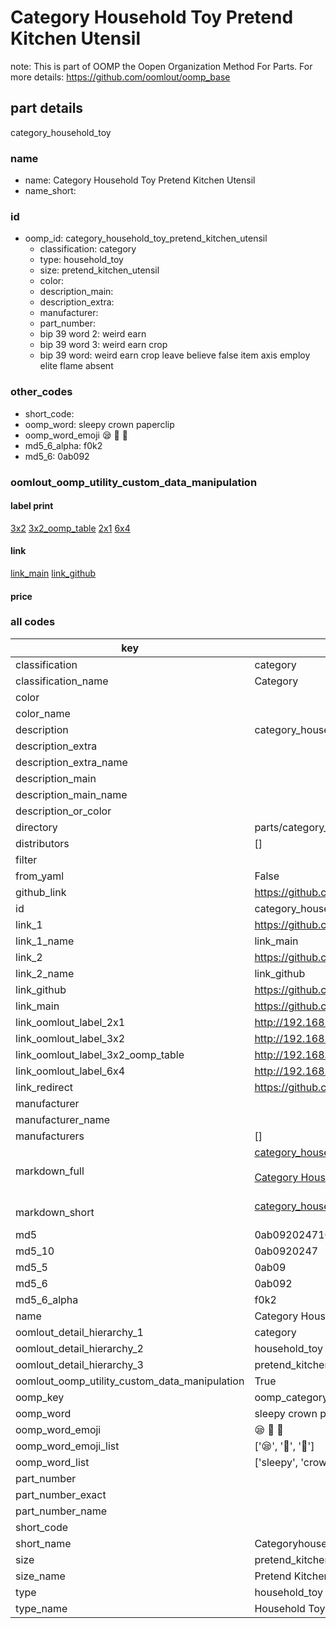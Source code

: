 # Category Household Toy Pretend Kitchen Utensil  

note: This is part of OOMP the Oopen Organization Method For Parts. For more details: https://github.com/oomlout/oomp_base

##  part details
  



category_household_toy



### name
* name: Category Household Toy Pretend Kitchen Utensil
* name_short: 
### id
* oomp_id: category_household_toy_pretend_kitchen_utensil
  * classification: category
  * type: household_toy
  * size: pretend_kitchen_utensil
  * color: 
  * description_main: 
  * description_extra: 
  * manufacturer: 
  * part_number: 
  * bip 39 word 2: weird earn
  * bip 39 word 3: weird earn crop
  * bip 39 word: weird earn crop leave believe false item axis employ elite flame absent

### other_codes
* short_code: 
* oomp_word: sleepy crown paperclip
* oomp_word_emoji :sleepy: :crown: :paperclip:
* md5_6_alpha: f0k2
* md5_6: 0ab092






### oomlout_oomp_utility_custom_data_manipulation
#### label print
[3x2](http://192.168.1.245:1112/?label=oomp%20f0k2)
[3x2_oomp_table](http://192.168.1.108:1112/?label=oomp%20f0k2)
[2x1](http://192.168.1.242:1112/?label=oomp%20f0k2)
[6x4](http://192.168.1.55:1112/?label=oomp%20f0k2)    

#### link

[link_main](https://github.com/oomlout/oomlout_oomp_version_1_messy/tree/main/parts/category_household_toy_pretend_kitchen_utensil) [link_github](https://github.com/oomlout/oomlout_oomp_version_1_messy/tree/main/parts/category_household_toy_pretend_kitchen_utensil)                             

#### price







### all codes 
| key | value |  
| --- | --- |  
| classification | category |  
| classification_name | Category |  
| color |  |  
| color_name |  |  
| description | category_household_toy |  
| description_extra |  |  
| description_extra_name |  |  
| description_main |  |  
| description_main_name |  |  
| description_or_color |   |  
| directory | parts/category_household_toy_pretend_kitchen_utensil |  
| distributors | [] |  
| filter |  |  
| from_yaml | False |  
| github_link | https://github.com/oomlout/oomlout_oomp_part_src/tree/main/parts/category_household_toy_pretend_kitchen_utensil |  
| id | category_household_toy_pretend_kitchen_utensil |  
| link_1 | https://github.com/oomlout/oomlout_oomp_version_1_messy/tree/main/parts/category_household_toy_pretend_kitchen_utensil |  
| link_1_name | link_main |  
| link_2 | https://github.com/oomlout/oomlout_oomp_version_1_messy/tree/main/parts/category_household_toy_pretend_kitchen_utensil |  
| link_2_name | link_github |  
| link_github | https://github.com/oomlout/oomlout_oomp_version_1_messy/tree/main/parts/category_household_toy_pretend_kitchen_utensil |  
| link_main | https://github.com/oomlout/oomlout_oomp_version_1_messy/tree/main/parts/category_household_toy_pretend_kitchen_utensil |  
| link_oomlout_label_2x1 | http://192.168.1.242:1112/?label=oomp%20f0k2 |  
| link_oomlout_label_3x2 | http://192.168.1.245:1112/?label=oomp%20f0k2 |  
| link_oomlout_label_3x2_oomp_table | http://192.168.1.108:1112/?label=oomp%20f0k2 |  
| link_oomlout_label_6x4 | http://192.168.1.55:1112/?label=oomp%20f0k2 |  
| link_redirect | https://github.com/oomlout/oomlout_oomp_version_1_messy/tree/main/parts/category_household_toy_pretend_kitchen_utensil |  
| manufacturer |  |  
| manufacturer_name |  |  
| manufacturers | [] |  
| markdown_full | [category_household_toy_pretend_kitchen_utensil](none)<br>[](none)<br>[Category Household Toy Pretend Kitchen Utensil](none)<br><br> |  
| markdown_short | [category_household_toy_pretend_kitchen_utensil](none)<br><br> |  
| md5 | 0ab092024710eed9490a57ee67d157c9 |  
| md5_10 | 0ab0920247 |  
| md5_5 | 0ab09 |  
| md5_6 | 0ab092 |  
| md5_6_alpha | f0k2 |  
| name | Category Household Toy Pretend Kitchen Utensil |  
| oomlout_detail_hierarchy_1 | category |  
| oomlout_detail_hierarchy_2 | household_toy |  
| oomlout_detail_hierarchy_3 | pretend_kitchen_utensil |  
| oomlout_oomp_utility_custom_data_manipulation | True |  
| oomp_key | oomp_category_household_toy_pretend_kitchen_utensil |  
| oomp_word | sleepy crown paperclip |  
| oomp_word_emoji | :sleepy: :crown: :paperclip: |  
| oomp_word_emoji_list | [':sleepy:', ':crown:', ':paperclip:'] |  
| oomp_word_list | ['sleepy', 'crown', 'paperclip'] |  
| part_number |  |  
| part_number_exact |  |  
| part_number_name |  |  
| short_code |  |  
| short_name | Categoryhouseholdtoy |  
| size | pretend_kitchen_utensil |  
| size_name | Pretend Kitchen Utensil |  
| type | household_toy |  
| type_name | Household Toy |  
